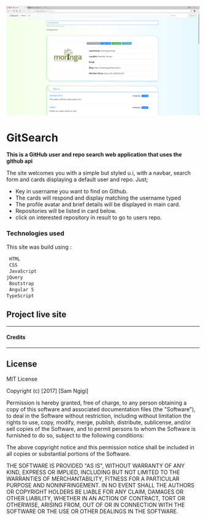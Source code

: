![GitSearch](moringa.png)


GitSearch
=======================


**This is a GitHub user and repo search web application that uses the github api**


The site welcomes you with a simple but styled u.i, with a navbar, search form  and cards displaying a default user and repo. Just;


- Key in username you want to find on Github.
- The cards will respond and display matching the username typed  
- The profile avatar and brief details will be displayed in main card.
- Repositories will be listed in card below.
- click on interested repository in result to go to users repo.

### Technologies used
This site was build using :
``` 
 HTML
 CSS
 JavaScript
jQuery
 Bootstrap
 Angular 5
TypeScript
```

## Project live site

------------

#### Credits


------------

License
-------

MIT License

Copyright (c) [2017] [Sam Ngigi]

Permission is hereby granted, free of charge, to any person obtaining a copy
of this software and associated documentation files (the "Software"), to deal
in the Software without restriction, including without limitation the rights
to use, copy, modify, merge, publish, distribute, sublicense, and/or sell
copies of the Software, and to permit persons to whom the Software is
furnished to do so, subject to the following conditions:

The above copyright notice and this permission notice shall be included in all
copies or substantial portions of the Software.

THE SOFTWARE IS PROVIDED "AS IS", WITHOUT WARRANTY OF ANY KIND, EXPRESS OR
IMPLIED, INCLUDING BUT NOT LIMITED TO THE WARRANTIES OF MERCHANTABILITY,
FITNESS FOR A PARTICULAR PURPOSE AND NONINFRINGEMENT. IN NO EVENT SHALL THE
AUTHORS OR COPYRIGHT HOLDERS BE LIABLE FOR ANY CLAIM, DAMAGES OR OTHER
LIABILITY, WHETHER IN AN ACTION OF CONTRACT, TORT OR OTHERWISE, ARISING FROM,
OUT OF OR IN CONNECTION WITH THE SOFTWARE OR THE USE OR OTHER DEALINGS IN THE
SOFTWARE.
